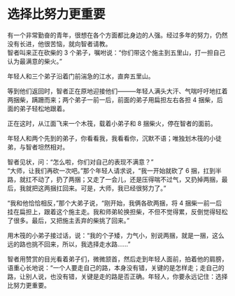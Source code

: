 # 选择比努力更重要

有一个非常勤奋的青年，很想在各个方面都比身边的人强。经过多年的努力，仍然没有长进，他很苦恼，就向智者请教。  
智者叫来正在砍柴的 3 个弟子，嘱咐说：“你们带这个施主到五里山，打一担自己认为最满意的柴火。”

年轻人和三个弟子沿着门前湍急的江水，直奔五里山。

等到他们返回时，智者正在原地迎接他们———年轻人满头大汗、气喘吁吁地扛着两捆柴，蹒跚而来；两个弟子一前一后，前面的弟子用扁担左右各担 4 捆柴，后面的弟子轻松地跟着。

正在这时，从江面飞来一个木筏，载着小弟子和 8 捆柴火，停在智者的面前。

年轻人和两个先到的弟子，你看看我，我看看你，沉默不语；唯独划木筏的小徒弟，与智者坦然相对。

智者见状，问：“怎么啦，你们对自己的表现不满意？”  
“大师，让我们再砍一次吧。”那个年轻人请求说，“我一开始就砍了 6 捆，扛到半路，就扛不动了，扔了两捆；又走了一会儿，还是压得喘不过气，又扔掉两捆，最后，我就把这两捆扛回来。可是，大师，我已经很努力了。”

“我和他恰恰相反，”那个大弟子说，“刚开始，我俩各砍两捆，将 4 捆柴一前一后挂在扁担上，跟着这个施主走。我和师弟轮换担柴，不但不觉得累，反倒觉得轻松了很多。最后，又把施主丢弃的柴挑了回来。”

用木筏的小弟子接过话，说：“我的个子矮，力气小，别说两捆，就是一捆，这么远的路也挑不回来，所以，我选择走水路……”

智者用赞赏的目光看着弟子们，微微颔首，然后走到年轻人面前，拍着他的肩膀，语重心长地说：“一个人要走自己的路，本身没有错，关键的是怎样走；走自己的路，让别人说，也没有错，关键是走的路是否正确。年轻人，你要永远记住：选择比努力更重要。
  